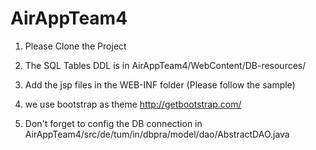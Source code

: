# AirAppTeam4

1. Please Clone the Project 

2. The SQL Tables DDL is in AirAppTeam4/WebContent/DB-resources/

3. Add the jsp files in the WEB-INF folder (Please follow the sample)

4. we use bootstrap as theme http://getbootstrap.com/

5. Don't forget to config the DB connection in AirAppTeam4/src/de/tum/in/dbpra/model/dao/AbstractDAO.java
